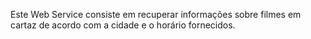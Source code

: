 Este Web Service consiste em recuperar informações sobre filmes em cartaz de acordo com a cidade e o horário fornecidos.